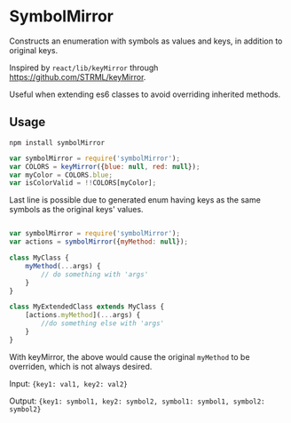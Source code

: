 SymbolMirror
=========

Constructs an enumeration with symbols as values and keys, in addition to original keys.

Inspired by `react/lib/keyMirror` through https://github.com/STRML/keyMirror.

Useful when extending es6 classes to avoid overriding inherited methods.

Usage
-----

`npm install symbolMirror`

```javascript
var symbolMirror = require('symbolMirror');
var COLORS = keyMirror({blue: null, red: null});
var myColor = COLORS.blue;
var isColorValid = !!COLORS[myColor];
```

Last line is possible due to generated enum having keys as the same symbols as the original keys' values.

```javascript

var symbolMirror = require('symbolMirror');
var actions = symbolMirror({myMethod: null});

class MyClass {
	myMethod(...args) {
		// do something with 'args'
	}
}

class MyExtendedClass extends MyClass {
	[actions.myMethod](...args) {
		//do something else with 'args'
	}
}
```

With keyMirror, the above would cause the original `myMethod` to be overriden, which is not always desired.

Input:  `{key1: val1, key2: val2}`

Output: `{key1: symbol1, key2: symbol2, symbol1: symbol1, symbol2: symbol2}`
